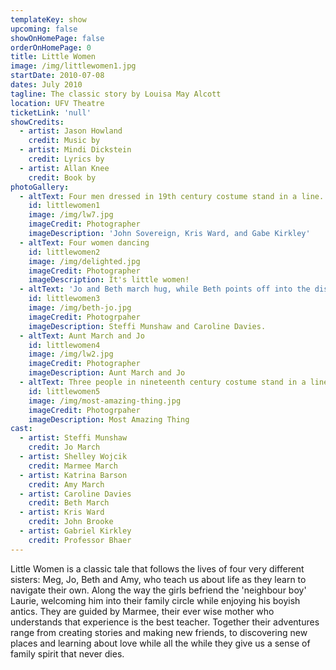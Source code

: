 ```yaml
---
templateKey: show
upcoming: false
showOnHomePage: false
orderOnHomePage: 0
title: Little Women
image: /img/littlewomen1.jpg
startDate: 2010-07-08
dates: July 2010
tagline: The classic story by Louisa May Alcott
location: UFV Theatre
ticketLink: 'null'
showCredits:
  - artist: Jason Howland
    credit: Music by
  - artist: Mindi Dickstein
    credit: Lyrics by
  - artist: Allan Knee
    credit: Book by
photoGallery:
  - altText: Four men dressed in 19th century costume stand in a line.
    id: littlewomen1
    image: /img/lw7.jpg
    imageCredit: Photographer
    imageDescription: 'John Sovereign, Kris Ward, and Gabe Kirkley'
  - altText: Four women dancing
    id: littlewomen2
    image: /img/delighted.jpg
    imageCredit: Photographer
    imageDescription: It's little women!
  - altText: 'Jo and Beth march hug, while Beth points off into the distance.'
    id: littlewomen3
    image: /img/beth-jo.jpg
    imageCredit: Photogrpaher
    imageDescription: Steffi Munshaw and Caroline Davies.
  - altText: Aunt March and Jo
    id: littlewomen4
    image: /img/lw2.jpg
    imageCredit: Photographer
    imageDescription: Aunt March and Jo
  - altText: Three people in nineteenth century costume stand in a line.
    id: littlewomen5
    image: /img/most-amazing-thing.jpg
    imageCredit: Photogrpaher
    imageDescription: Most Amazing Thing
cast:
  - artist: Steffi Munshaw
    credit: Jo March
  - artist: Shelley Wojcik
    credit: Marmee March
  - artist: Katrina Barson
    credit: Amy March
  - artist: Caroline Davies
    credit: Beth March
  - artist: Kris Ward
    credit: John Brooke
  - artist: Gabriel Kirkley
    credit: Professor Bhaer
---
```

Little Women is a classic tale that follows the lives of four very different sisters: Meg, Jo, Beth and Amy, who teach us about life as they learn to navigate their own. Along the way the girls befriend the 'neighbour boy' Laurie, welcoming him into their family circle while enjoying his boyish antics. They are guided by Marmee, their ever wise mother who understands that experience is the best teacher. Together their adventures range from creating stories and making new friends, to discovering new places and learning  about love while all the while they give us a sense of family spirit that never dies.
